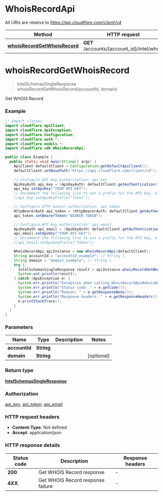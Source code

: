 # WhoisRecordApi

All URIs are relative to *https://api.cloudflare.com/client/v4*

| Method | HTTP request | Description |
|------------- | ------------- | -------------|
| [**whoisRecordGetWhoisRecord**](WhoisRecordApi.md#whoisRecordGetWhoisRecord) | **GET** /accounts/{account_id}/intel/whois | Get WHOIS Record |


<a id="whoisRecordGetWhoisRecord"></a>
# **whoisRecordGetWhoisRecord**
> IntelSchemasSingleResponse whoisRecordGetWhoisRecord(accountId, domain)

Get WHOIS Record

### Example
```java
// Import classes:
import cloudflare.ApiClient;
import cloudflare.ApiException;
import cloudflare.Configuration;
import cloudflare.auth.*;
import cloudflare.models.*;
import cloudflare.sdk.WhoisRecordApi;

public class Example {
  public static void main(String[] args) {
    ApiClient defaultClient = Configuration.getDefaultApiClient();
    defaultClient.setBasePath("https://api.cloudflare.com/client/v4");
    
    // Configure API key authorization: api_key
    ApiKeyAuth api_key = (ApiKeyAuth) defaultClient.getAuthentication("api_key");
    api_key.setApiKey("YOUR API KEY");
    // Uncomment the following line to set a prefix for the API key, e.g. "Token" (defaults to null)
    //api_key.setApiKeyPrefix("Token");

    // Configure HTTP bearer authorization: api_token
    HttpBearerAuth api_token = (HttpBearerAuth) defaultClient.getAuthentication("api_token");
    api_token.setBearerToken("BEARER TOKEN");

    // Configure API key authorization: api_email
    ApiKeyAuth api_email = (ApiKeyAuth) defaultClient.getAuthentication("api_email");
    api_email.setApiKey("YOUR API KEY");
    // Uncomment the following line to set a prefix for the API key, e.g. "Token" (defaults to null)
    //api_email.setApiKeyPrefix("Token");

    WhoisRecordApi apiInstance = new WhoisRecordApi(defaultClient);
    String accountId = "accountId_example"; // String | 
    String domain = "domain_example"; // String | 
    try {
      IntelSchemasSingleResponse result = apiInstance.whoisRecordGetWhoisRecord(accountId, domain);
      System.out.println(result);
    } catch (ApiException e) {
      System.err.println("Exception when calling WhoisRecordApi#whoisRecordGetWhoisRecord");
      System.err.println("Status code: " + e.getCode());
      System.err.println("Reason: " + e.getResponseBody());
      System.err.println("Response headers: " + e.getResponseHeaders());
      e.printStackTrace();
    }
  }
}
```

### Parameters

| Name | Type | Description  | Notes |
|------------- | ------------- | ------------- | -------------|
| **accountId** | **String**|  | |
| **domain** | **String**|  | [optional] |

### Return type

[**IntelSchemasSingleResponse**](IntelSchemasSingleResponse.md)

### Authorization

[api_key](../README.md#api_key), [api_token](../README.md#api_token), [api_email](../README.md#api_email)

### HTTP request headers

 - **Content-Type**: Not defined
 - **Accept**: application/json

### HTTP response details
| Status code | Description | Response headers |
|-------------|-------------|------------------|
| **200** | Get WHOIS Record response |  -  |
| **4XX** | Get WHOIS Record response failure |  -  |

